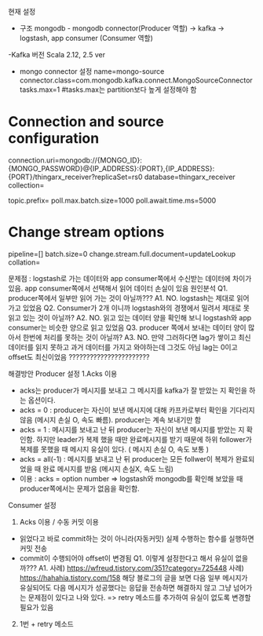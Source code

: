현재 설정
- 구조
mongodb - mongodb connector(Producer 역할) -> kafka -> logstash, app consumer (Consumer 역할)

-Kafka 버전
Scala 2.12, 2.5 ver

- mongo connector 설정
name=mongo-source
connector.class=com.mongodb.kafka.connect.MongoSourceConnector
tasks.max=1
#tasks.max는 partition보다 높게 설정해야 함

# Connection and source configuration
connection.uri=mongodb://{MONGO_ID}:{MONGO_PASSWORD}@{IP_ADDRESS}:{PORT},{IP_ADDRESS}:{PORT}/thingarx_receiver?replicaSet=rs0
database=thingarx_receiver
collection=

topic.prefix=
poll.max.batch.size=1000
poll.await.time.ms=5000

# Change stream options
pipeline=[]
batch.size=0
change.stream.full.document=updateLookup
collation=

문제점 : logstash로 가는 데이터와 app consumer쪽에서 수신받는 데이터에 차이가 있음. app consumer쪽에서 선택해서 읽어 데이터 손실이 있음
원인분석
Q1. producer쪽에서 일부만 읽어 가는 것이 아닐까???
A1. NO. logstash는 제대로 읽어가고 있었음
Q2. Consumer가 2개 이니까 logstash와의 경쟁에서 밀려서 제대로 못 읽고 있는 것이 아닐까?
A2. NO. 읽고 있는 데이터 양을 확인해 보니 logstash와 app consumer는 비슷한 양으로 읽고 있었음
Q3. producer 쪽에서 보내는 데이터 양이 많아서 한번에 처리를 못하는 것이 아닐까?
A3. NO. 만약 그러하다면 lag가 쌓이고 최신 데이터를 읽지 못하고 과거 데이터를 가지고 와야하는데 그것도 아님 lag는 0이고 offset도 최신이었음
???????????????????????

해결방안
Producer 설정
1.Acks 이용
- acks는 producer가 메시지를 보내고 그 메시지를 kafka가 잘 받았는 지 확인을 하는 옵션이다.
- acks = 0 : producer는 자신이 보낸 메시지에 대해 카프카로부터 확인을 기다리지 않음 (메시지 손실 O, 속도 빠름). producer는 계속 보내기만 함
- acks = 1 : 메시지를 보내고 난 뒤 producer는 자신이 보낸 메시지를 받았는 지 확인함. 하지만 leader가 복제 했을 때만 완료메시지를 받기 때문에 하위 follower가 복제를 못했을 때 메시지 유실이 있다.
            ( 메시지 손실 O, 속도 보통 )
- acks = all(-1) : 메시지를 보내고 난 뒤 producer는 모든 follwer이 복제가 완료되었을 때 완료 메시지를 받음 (메시지 손실X, 속도 느림)
- 이용 : acks = option number
=> logstash와 mongodb를 확인해 보았을 때 producer쪽에서는 문제가 없음을 확인함.

Consumer 설정
1. Acks 이용 / 수동 커밋 이용
- 읽었다고 바로 commit하는 것이 아니라(자동커밋) 실제 수행하는 함수를 실행하면 커밋 전송
- commit이 수행되어야 offset이 변경됨
Q1. 이렇게 설정한다고 해서 유실이 없을까???
A1. 사례) https://wfreud.tistory.com/351?category=725448 
    사례) https://hahahia.tistory.com/158
해당 블로그의 글을 보면 다음 일부 메시지가 유실되어도 다음 메시지가 성공했다는 응답을 전송하면 해결하지 않고 그냥 넘어가는 문제점이 있다고 나와 있다.
=> retry 메소드를 추가하여 유실이 없도록 변경할 필요가 있음
2. 1번 + retry 메소드

